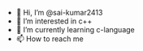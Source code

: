 - 👋 Hi, I’m @sai-kumar2413
- 👀 I’m interested in c++
- 🌱 I’m currently learning c-language
- 📫 How to reach me 

<!---
sai-kumar2413/sai-kumar2413 is a ✨ special ✨ repository because its `README.md` (this file) appears on your GitHub profile.
You can click the Preview link to take a look at your changes.
--->
